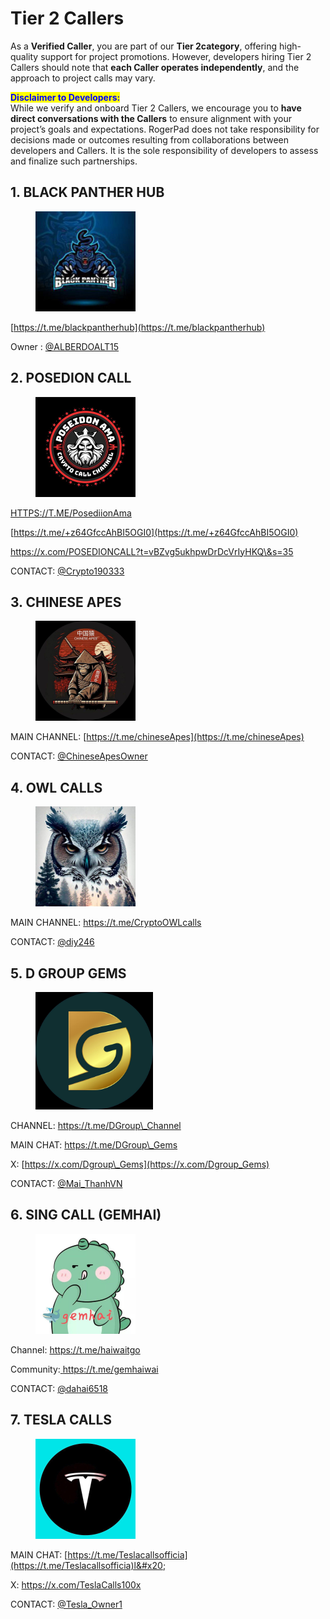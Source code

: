 # Tier 2 Callers



As a **Verified Caller**, you are part of our **Tier 2category**, offering high-quality support for project promotions. However, developers hiring Tier 2 Callers should note that **each Caller operates independently**, and the approach to project calls may vary.

<mark style="color:blue;">**Disclaimer to Developers:**</mark>\
While we verify and onboard Tier 2 Callers, we encourage you to **have direct conversations with the Callers** to ensure alignment with your project’s goals and expectations. RogerPad does not take responsibility for decisions made or outcomes resulting from collaborations between developers and Callers. It is the sole responsibility of developers to assess and finalize such partnerships.



## 1. BLACK PANTHER HUB

<figure><img src="../../../.gitbook/assets/IMAGE 2025-01-12 203852.jpeg" alt="" width="160"><figcaption></figcaption></figure>

[https://t.me/blackpantherhub](https://t.me/blackpantherhub)

Owner : [@ALBERDOALT15](https://t.me/ALBERDOALT15)



## 2. POSEDION CALL

<figure><img src="../../../.gitbook/assets/IMAGE 2025-01-13 142451.jpeg" alt="" width="160"><figcaption></figcaption></figure>

[HTTPS://T.ME/PosediionAma](https://t.me/PosediionAma)

[https://t.me/+z64GfccAhBI5OGI0](https://t.me/+z64GfccAhBI5OGI0)

[https://x.com/POSEDIONCALL?t=vBZvg5ukhpwDrDcVrIyHKQ\&s=35 ](https://x.com/POSEDIONCALL?t=vBZvg5ukhpwDrDcVrIyHKQ\&s=35)

CONTACT: [@Crypto190333](https://t.me/Crypto190333)



## 3. CHINESE APES

<figure><img src="../../../.gitbook/assets/IMAGE 2025-01-16 201035.jpeg" alt="" width="160"><figcaption></figcaption></figure>

MAIN CHANNEL: [https://t.me/chineseApes](https://t.me/chineseApes)

CONTACT: [@ChineseApesOwner](https://t.me/ChineseApesOwner)



## 4. OWL CALLS

<figure><img src="../../../.gitbook/assets/IMAGE 2025-01-16 201231.jpeg" alt="" width="160"><figcaption></figcaption></figure>

MAIN CHANNEL: [https://t.me/CryptoOWLcalls ](https://t.me/CryptoOWLcalls)

CONTACT: [@diy246](https://t.me/diy246)



## 5. D GROUP GEMS

<figure><img src="../../../.gitbook/assets/IMAGE 2025-01-17 221034.jpeg" alt="" width="188"><figcaption></figcaption></figure>

CHANNEL: [https://t.me/DGroup\_Channel ](https://t.me/DGroup_Channel)

MAIN CHAT: [https://t.me/DGroup\_Gems ](https://t.me/DGroup_Gems)

X: [https://x.com/Dgroup\_Gems](https://x.com/Dgroup_Gems)

CONTACT: [@Mai\_ThanhVN](https://t.me/Mai_ThanhVN)



## 6. SING CALL (GEMHAI)

<figure><img src="../../../.gitbook/assets/IMAGE 2025-01-18 103157.jpeg" alt="" width="160"><figcaption></figcaption></figure>

Channel: [https://t.me/haiwaitgo ](https://t.me/haiwaitgo)

Community:[ https://t.me/gemhaiwai ](https://t.me/gemhaiwai)

CONTACT: [@dahai6518](https://t.me/dahai6518)



## 7. TESLA CALLS

<figure><img src="../../../.gitbook/assets/IMAGE 2025-01-18 120531.jpeg" alt="" width="160"><figcaption></figcaption></figure>

MAIN CHAT: [https://t.me/Teslacallsofficia](https://t.me/Teslacallsofficia)l&#x20;

X: [https://x.com/TeslaCalls100x ](https://x.com/TeslaCalls100x)

CONTACT: [@Tesla\_Owner1](https://t.me/Tesla_Owner1)
